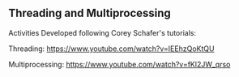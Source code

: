 ## Threading and Multiprocessing

Activities Developed following Corey Schafer's tutorials:

Threading: https://www.youtube.com/watch?v=IEEhzQoKtQU

Multiprocessing: https://www.youtube.com/watch?v=fKl2JW_qrso
